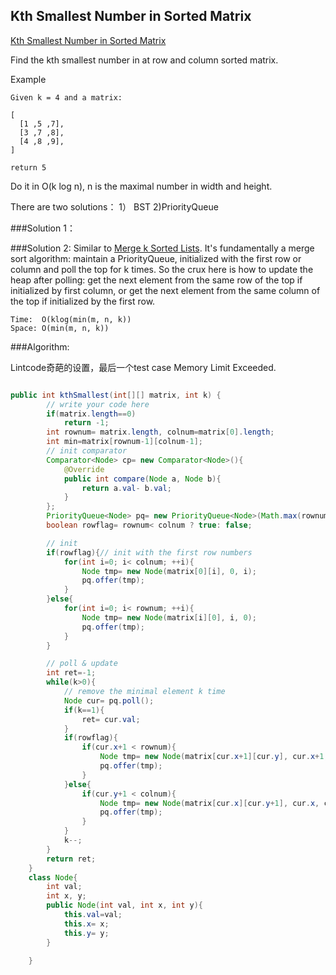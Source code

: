 ## Kth Smallest Number in Sorted Matrix
[Kth Smallest Number in Sorted Matrix](http://www.lintcode.com/en/problem/kth-smallest-number-in-sorted-matrix/)

Find the kth smallest number in at row and column sorted matrix.

Example
```
Given k = 4 and a matrix:

[
  [1 ,5 ,7],
  [3 ,7 ,8],
  [4 ,8 ,9],
]

return 5
```

Do it in O(k log n), n is the maximal number in width and height.

There are two solutions： 1） BST 2)PriorityQueue 

###Solution 1：


###Solution 2: 
Similar to [Merge k Sorted Lists](http://www.lintcode.com/en/problem/merge-k-sorted-lists/). It's fundamentally a merge sort algorithm: maintain a PriorityQueue, initialized with the first row or column and poll the top for k times. So the crux here is how to update the heap after polling: get the next element from the same row of the top if initialized by first column, or get the next element from the same column of the top if initialized by the first row. 
```
Time:  O(klog(min(m, n, k))
Space: O(min(m, n, k))
```
###Algorithm:

Lintcode奇葩的设置，最后一个test case Memory Limit Exceeded. 

```java

public int kthSmallest(int[][] matrix, int k) {
        // write your code here
        if(matrix.length==0)
            return -1;
        int rownum= matrix.length, colnum=matrix[0].length;
        int min=matrix[rownum-1][colnum-1];
        // init comparator
        Comparator<Node> cp= new Comparator<Node>(){
            @Override
            public int compare(Node a, Node b){
                return a.val- b.val;
            }
        };
        PriorityQueue<Node> pq= new PriorityQueue<Node>(Math.max(rownum, colnum), cp);//min heap
        boolean rowflag= rownum< colnum ? true: false;

        // init
        if(rowflag){// init with the first row numbers
            for(int i=0; i< colnum; ++i){
                Node tmp= new Node(matrix[0][i], 0, i);
                pq.offer(tmp);
            }
        }else{
            for(int i=0; i< rownum; ++i){
                Node tmp= new Node(matrix[i][0], i, 0);
                pq.offer(tmp);
            }
        }

        // poll & update
        int ret=-1;
        while(k>0){
            // remove the minimal element k time
            Node cur= pq.poll();
            if(k==1){
                ret= cur.val;
            }
            if(rowflag){
                if(cur.x+1 < rownum){
                    Node tmp= new Node(matrix[cur.x+1][cur.y], cur.x+1, cur.y);
                    pq.offer(tmp);
                }
            }else{
                if(cur.y+1 < colnum){
                    Node tmp= new Node(matrix[cur.x][cur.y+1], cur.x, cur.y+1);
                    pq.offer(tmp);
                }
            }
            k--;
        }
        return ret;
    }
    class Node{
        int val;
        int x, y;
        public Node(int val, int x, int y){
            this.val=val;
            this.x= x;
            this.y= y;
        }
            
    }

```
